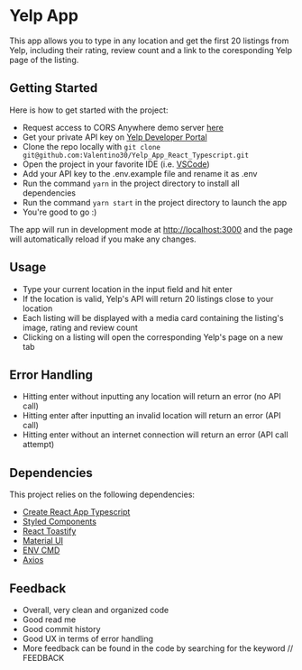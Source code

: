 # Yelp App

This app allows you to type in any location and get the first 20 listings from Yelp, including their rating, review count and a link to the coresponding Yelp page of the listing.

## Getting Started

Here is how to get started with the project:

- Request access to CORS Anywhere demo server [here](https://cors-anywhere.herokuapp.com/corsdemo)
- Get your private API key on [Yelp Developer Portal](https://docs.developer.yelp.com/)
- Clone the repo locally with `git clone git@github.com:Valentino30/Yelp_App_React_Typescript.git`
- Open the project in your favorite IDE (i.e. [VSCode](https://code.visualstudio.com/))
- Add your API key to the .env.example file and rename it as .env
- Run the command `yarn` in the project directory to install all dependencies
- Run the command `yarn start` in the project directory to launch the app
- You're good to go :)

The app will run in development mode at [http://localhost:3000](http://localhost:3000) and the page will automatically reload if you make any changes.

## Usage

- Type your current location in the input field and hit enter
- If the location is valid, Yelp's API will return 20 listings close to your location
- Each listing will be displayed with a media card containing the listing's image, rating and review count
- Clicking on a listing will open the corresponding Yelp's page on a new tab

## Error Handling

- Hitting enter without inputting any location will return an error (no API call)
- Hitting enter after inputting an invalid location will return an error (API call)
- Hitting enter without an internet connection will return an error (API call attempt)

## Dependencies

This project relies on the following dependencies:

- [Create React App Typescript](https://create-react-app.dev/docs/adding-typescript/)
- [Styled Components](https://styled-components.com/)
- [React Toastify](https://fkhadra.github.io/react-toastify/introduction/)
- [Material UI](https://mui.com/getting-started/installation/)
- [ENV CMD](https://www.npmjs.com/package/env-cmd)
- [Axios](https://axios-http.com/)

## Feedback

- Overall, very clean and organized code
- Good read me
- Good commit history
- Good UX in terms of error handling
- More feedback can be found in the code by searching for the keyword // FEEDBACK
